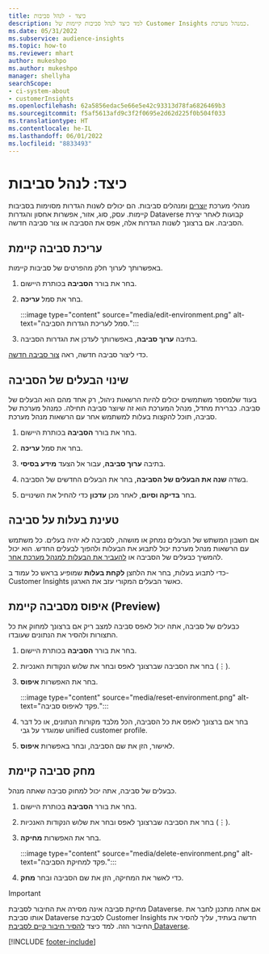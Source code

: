 ```yaml
---
title: כיצד - לנהל סביבות
description: למד כיצד לנהל סביבות קיימות של Customer Insights כמנהל מערכת.
ms.date: 05/31/2022
ms.subservice: audience-insights
ms.topic: how-to
ms.reviewer: mhart
author: mukeshpo
ms.author: mukeshpo
manager: shellyha
searchScope:
- ci-system-about
- customerInsights
ms.openlocfilehash: 62a5856edac5e66e5e42c93313d78fa6826469b3
ms.sourcegitcommit: f5af5613afd9c3f2f0695e2d62d225f0b504f033
ms.translationtype: HT
ms.contentlocale: he-IL
ms.lasthandoff: 06/01/2022
ms.locfileid: "8833493"
---
```

# <a name="how-to-manage-environments"></a>כיצד: לנהל סביבות

מנהלי מערכת [יוצרים](create-environment.md) ומנהלים סביבות. הם יכולים לשנות הגדרות מסוימות בסביבות קיימות. עסק, סוג, אזור, אפשרות אחסון והגדרות Dataverse קבועות לאחר יצירת הסביבה. אם ברצונך לשנות הגדרות אלה, אפס את הסביבה או צור סביבה חדשה.

## <a name="edit-an-existing-environment"></a>עריכת סביבה קיימת

באפשרותך לערוך חלק מהפרטים של סביבות קיימות.

1. בחר את בורר **הסביבה** בכותרת היישום.

1. בחר את סמל **עריכה**.

   :::image type="content" source="media/edit-environment.png" alt-text="סמל לעריכת הגדרות הסביבה.":::

1. בתיבה **ערוך סביבה**, באפשרותך לעדכן את הגדרות הסביבה.

כדי ליצור סביבה חדשה, ראה [צור סביבה חדשה](create-environment.md).

## <a name="change-the-owner-of-an-environment"></a>שינוי הבעלים של הסביבה

בעוד שלמספר משתמשים יכולים להיות הרשאות ניהול, רק אחד מהם הוא הבעלים של סביבה. כברירת מחדל, מנהל המערכת הוא זה שיוצר סביבה תחילה. כמנהל מערכת של סביבה, תוכל להקצות בעלות למשתמש אחר עם הרשאות מנהל מערכת.

1. בחר את בורר **הסביבה** בכותרת היישום.

1. בחר את סמל **עריכה**.

1. בתיבה **ערוך סביבה**, עבור אל הצעד **מידע בסיסי**.

1. בשדה **שנה את הבעלים של הסביבה**, בחר את הבעלים החדשים של הסביבה.  

1. בחר **בדיקה וסיום**, לאחר מכן **עדכון** כדי להחיל את השינויים.

## <a name="claim-ownership-of-an-environment"></a>טעינת בעלות על סביבה

אם חשבון המשתש של הבעלים נמחק או מושהה, לסביבה לא יהיה בעלים. כל משתמש עם הרשאות מנהל מערכת יכול לתבוע את הבעלות ולהפוך לבעלים החדש. הוא יכול להמשיך כבעלים של הסביבה או [להעביר את הבעלות למנהל מערכת אחר](#change-the-owner-of-an-environment).

כדי לתבוע בעלות, בחר את הלחצן **לקחת בעלות** שמופיע בראש כל עמוד ב- Customer Insights כאשר הבעלים המקורי עזב את הארגון.

## <a name="reset-an-existing-environment-preview"></a>איפוס מסביבה קיימת (Preview)

כבעלים של סביבה, אתה יכול לאפס סביבה למצב ריק אם ברצונך למחוק את כל התצורות ולהסיר את הנתונים שעובדו.

1. בחר את בורר **הסביבה** בכותרת היישום.

1. בחר את הסביבה שברצונך לאפס ובחר את שלוש הנקודות האנכיות (&vellip;).

1. בחר את האפשרות **איפוס**.

   :::image type="content" source="media/reset-environment.png" alt-text="פקד לאיפוס סביבה.":::

1. בחר אם ברצונך לאפס את כל הסביבה, הכל מלבד מקורות הנתונים, או כל דבר שמוגדר על גבי unified customer profile.

1. לאישור, הזן את שם הסביבה, ובחר באפשרות **איפוס**.

## <a name="delete-an-existing-environment"></a>מחק סביבה קיימת

כבעלים של סביבה, אתה יכול למחוק סביבה שאתה מנהל.

1. בחר את בורר **הסביבה** בכותרת היישום.

1. בחר את הסביבה שברצונך לאפס ובחר את שלוש הנקודות האנכיות (&vellip;). 

1. בחר את האפשרות **מחיקה**.

   :::image type="content" source="media/delete-environment.png" alt-text="פקד למחיקת הסביבה.":::

1. כדי לאשר את המחיקה, הזן את שם הסביבה ובחר **מחק**.

> [!IMPORTANT]
> מחיקת סביבה אינה מסירה את החיבור לסביבת Dataverse. אם אתה מתכנן לחבר את אותו סביבת Dataverse לסביבת Customer Insights חדשה בעתיד, עליך להסיר את החיבור הזה. למד כיצד [להסיר חיבור קיים לסביבת Dataverse](customer-insights-dataverse.md#remove-an-existing-connection-to-a-dataverse-environment).

[!INCLUDE [footer-include](includes/footer-banner.md)]
